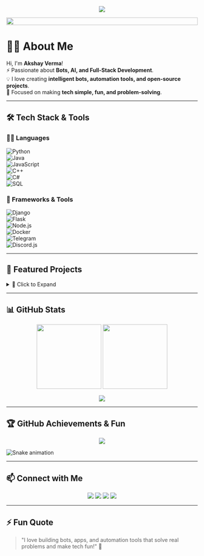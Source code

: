<!-- Typing SVG -->
<p align="center">
  <img src="https://readme-typing-svg.demolab.com?font=Fira+Code&pause=1000&color=00F707&center=true&vCenter=true&width=600&lines=Hi+I'm+Akshay+Verma!+👋;Bot+Developer+%7C+Full-Stack+Engineer;AI+%26+Automation+Enthusiast;Open+Source+Contributor;Turning+Ideas+into+Reality+🚀">
</p>

<!-- Banner -->
<img src="https://i.imgur.com/dBaSKWF.gif" height="20" width="100%">

# 👨‍💻 About Me  
Hi, I'm **Akshay Verma**!  
⚡ Passionate about **Bots, AI, and Full-Stack Development**.  
💡 I love creating **intelligent bots, automation tools, and open-source projects**.  
🎯 Focused on making **tech simple, fun, and problem-solving**.  

---

## 🛠 Tech Stack & Tools  

### 👨‍💻 Languages  
![Python](https://img.shields.io/badge/Python-3776AB?style=flat-square&logo=python&logoColor=white)  
![Java](https://img.shields.io/badge/Java-007396?style=flat-square&logo=java&logoColor=white)  
![JavaScript](https://img.shields.io/badge/JavaScript-F7DF1E?style=flat-square&logo=javascript&logoColor=black)  
![C++](https://img.shields.io/badge/C++-00599C?style=flat-square&logo=c%2B%2B&logoColor=white)  
![C#](https://img.shields.io/badge/C%23-239120?style=flat-square&logo=c-sharp&logoColor=white)  
![SQL](https://img.shields.io/badge/SQL-336791?style=flat-square&logo=postgresql&logoColor=white)  

### 🚀 Frameworks & Tools  
![Django](https://img.shields.io/badge/Django-092E20?style=flat-square&logo=django&logoColor=white)  
![Flask](https://img.shields.io/badge/Flask-000000?style=flat-square&logo=flask&logoColor=white)  
![Node.js](https://img.shields.io/badge/Node.js-339933?style=flat-square&logo=node.js&logoColor=white)  
![Docker](https://img.shields.io/badge/Docker-2496ED?style=flat-square&logo=docker&logoColor=white)  
![Telegram](https://img.shields.io/badge/Telegram%20Bot-26A5E4?style=flat-square&logo=telegram&logoColor=white)  
![Discord.js](https://img.shields.io/badge/Discord.js-5865F2?style=flat-square&logo=discord&logoColor=white)  

---

## 🌟 Featured Projects  

<details>
<summary>🚀 Click to Expand</summary>

| Project | Description | Demo |
|---------|-------------|------|
| [**SocialPipe Bot**](https://github.com/akshayverma3685/socialpipe-bot) | Multi-social hub bot managing all accounts via Telegram | ![Demo](https://media.giphy.com/media/3o6Zt481isNVuQI1l6/giphy.gif) |
| [**AI Chatbot**](https://github.com/akshayverma3685/ai-chatbot) | Intelligent chatbot for Telegram & Discord | ![Demo](https://media.giphy.com/media/l0MYt5jPR6QX5pnqM/giphy.gif) |
| [**Instagram Auto Bot**](https://github.com/akshayverma3685/instagram-bot) | Automation & DM handling bot for Instagram | ![Demo](https://media.giphy.com/media/26AHONQ79FdWZhAI0/giphy.gif) |

</details>

---

## 📊 GitHub Stats  

<p align="center">
  <img src="https://github-readme-stats.vercel.app/api?username=akshayverma3685&show_icons=true&theme=radical" height="170">
  <img src="https://streak-stats.demolab.com?user=akshayverma3685&theme=radical" height="170">
</p>

<p align="center">
  <img src="https://github-profile-summary-cards.vercel.app/api/cards/profile-details?username=akshayverma3685&theme=radical" />
</p>

---

## 🏆 GitHub Achievements & Fun  

<p align="center">
  <img src="https://github-profile-trophy.vercel.app/?username=akshayverma3685&theme=radical&no-frame=true&margin-w=15&row=1&column=6" />
</p>

![Snake animation](https://github.com/akshayverma3685/akshayverma3685/blob/output/github-contribution-grid-snake.svg)

---

## 📫 Connect with Me  

<p align="center">
  <a href="mailto:akshayverma3685@gmail.com"><img src="https://img.shields.io/badge/Email-D14836?style=for-the-badge&logo=gmail&logoColor=white"></a>
  <a href="https://linkedin.com/in/akshayverma3685"><img src="https://img.shields.io/badge/LinkedIn-0A66C2?style=for-the-badge&logo=linkedin&logoColor=white"></a>
  <a href="https://instagram.com/akshayverma_0212"><img src="https://img.shields.io/badge/Instagram-E4405F?style=for-the-badge&logo=instagram&logoColor=white"></a>
  <a href="https://akshayverma3685.github.io"><img src="https://img.shields.io/badge/Portfolio-000000?style=for-the-badge&logo=ko-fi&logoColor=white"></a>
</p>

---

## ⚡ Fun Quote  
> "I love building bots, apps, and automation tools that solve real problems and make tech fun!" 🤖
